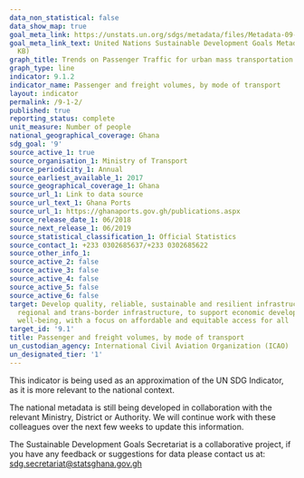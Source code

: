 ```yaml
---
data_non_statistical: false
data_show_map: true
goal_meta_link: https://unstats.un.org/sdgs/metadata/files/Metadata-09-01-02.pdf
goal_meta_link_text: United Nations Sustainable Development Goals Metadata (PDF 375
  KB)
graph_title: Trends on Passenger Traffic for urban mass transportation
graph_type: line
indicator: 9.1.2
indicator_name: Passenger and freight volumes, by mode of transport
layout: indicator
permalink: /9-1-2/
published: true
reporting_status: complete
unit_measure: Number of people
national_geographical_coverage: Ghana
sdg_goal: '9'
source_active_1: true
source_organisation_1: Ministry of Transport
source_periodicity_1: Annual 
source_earliest_available_1: 2017
source_geographical_coverage_1: Ghana
source_url_1: Link to data source
source_url_text_1: Ghana Ports
source_url_1: https://ghanaports.gov.gh/publications.aspx
source_release_date_1: 06/2018
source_next_release_1: 06/2019
source_statistical_classification_1: Official Statistics
source_contact_1: +233 0302685637/+233 0302685622
source_other_info_1:
source_active_2: false
source_active_3: false
source_active_4: false
source_active_5: false
source_active_6: false
target: Develop quality, reliable, sustainable and resilient infrastructure, including
  regional and trans-border infrastructure, to support economic development and human
  well-being, with a focus on affordable and equitable access for all
target_id: '9.1'
title: Passenger and freight volumes, by mode of transport
un_custodian_agency: International Civil Aviation Organization (ICAO)
un_designated_tier: '1'
---
```

This indicator is being used as an approximation of the UN SDG Indicator, as it is more relevant to the national context.

The national metadata is still being developed in collaboration with the relevant Ministry, District or Authority.  We will continue work with these colleagues over the next few weeks to update this information.

The Sustainable Development Goals Secretariat is a collaborative project, if you have any feedback or suggestions for data please contact us at: sdg.secretariat@statsghana.gov.gh
